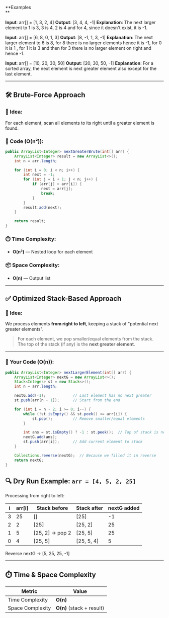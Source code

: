 **Examples  
**

**Input**: arr[] = [1, 3, 2, 4]
**Output**: [3, 4, 4, -1]
**Explanation**: The next larger element to 1 is 3, 3 is 4, 2 is 4 and for 4, since it doesn't exist, it is -1.

**Input**: arr[] = [6, 8, 0, 1, 3]
**Output**: [8, -1, 1, 3, -1]
**Explanation**: The next larger element to 6 is 8, for 8 there is no larger elements hence it is -1, for 0 it is 1 , for 1 it is 3 and then for 3 there is no larger element on right and hence -1.

**Input**: arr[] = [10, 20, 30, 50]
**Output**: [20, 30, 50, -1]
**Explanation**: For a sorted array, the next element is next greater element also except for the last element.

-----------------------------------------------------------------------
## 🛠️ **Brute-Force Approach**

### 🔸 Idea:

For each element, scan all elements to its right until a greater element is found.

### 🔁 Code (O(n²)):

```java
public ArrayList<Integer> nextGreaterBrute(int[] arr) {
    ArrayList<Integer> result = new ArrayList<>();
    int n = arr.length;

    for (int i = 0; i < n; i++) {
        int next = -1;
        for (int j = i + 1; j < n; j++) {
            if (arr[j] > arr[i]) {
                next = arr[j];
                break;
            }
        }
        result.add(next);
    }

    return result;
}

```

### ⏱️ Time Complexity:

- **O(n²)** — Nested loop for each element
    

### 📦 Space Complexity:

- **O(n)** — Output list
    

---

## ✅ **Optimized Stack-Based Approach** 

### 🔸 Idea:

We process elements **from right to left**, keeping a stack of "potential next greater elements".

> For each element, we pop smaller/equal elements from the stack.  
> The top of the stack (if any) is the **next greater element**.

---

### 🔁 Your Code (O(n)):

```java
public ArrayList<Integer> nextLargerElement(int[] arr) {
    ArrayList<Integer> nextG = new ArrayList<>();
    Stack<Integer> st = new Stack<>();
    int n = arr.length;

    nextG.add(-1);            // Last element has no next greater
    st.push(arr[n - 1]);      // Start from the end

    for (int i = n - 2; i >= 0; i--) {
        while (!st.isEmpty() && st.peek() <= arr[i]) {
            st.pop();         // Remove smaller/equal elements
        }

        int ans = st.isEmpty() ? -1 : st.peek();  // Top of stack is next greater
        nextG.add(ans);
        st.push(arr[i]);      // Add current element to stack
    }

    Collections.reverse(nextG);  // Because we filled it in reverse
    return nextG;
}

```

## 🔍 Dry Run Example: `arr = [4, 5, 2, 25]`

Processing from right to left:

|i|arr[i]|Stack before|Stack after|nextG added|
|---|---|---|---|---|
|3|25|[]|[25]|-1|
|2|2|[25]|[25, 2]|25|
|1|5|[25, 2] → pop 2|[25, 5]|25|
|0|4|[25, 5]|[25, 5, 4]|5|

Reverse nextG → [5, 25, 25, -1]

---

## ⏱️ Time & Space Complexity

|Metric|Value|
|---|---|
|Time Complexity|**O(n)**|
|Space Complexity|**O(n)** (stack + result)|
